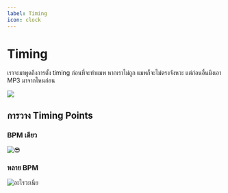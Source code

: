 ```yaml
---
label: Timing
icon: clock
---
```

# Timing
เราจะมาพูดถึงการตั้ง timing ก่อนที่จะทำแมพ หากเราไม่ถูก แมพก็จะไม่ตรงจังหวะ แต่ก่อนอื่นมึงเอา MP3 มาจากไหนก่อน

![](https://cdn.discordapp.com/attachments/531833851375386634/1061735683766624276/image.png)

## การวาง Timing Points

### BPM เดียว
![😎](https://cdn.discordapp.com/attachments/531833851375386634/1061926604470747217/image.png)

### หลาย BPM
![อะไรวะเนี่ย](https://cdn.discordapp.com/attachments/531833851375386634/1061926890975285278/image.png)
